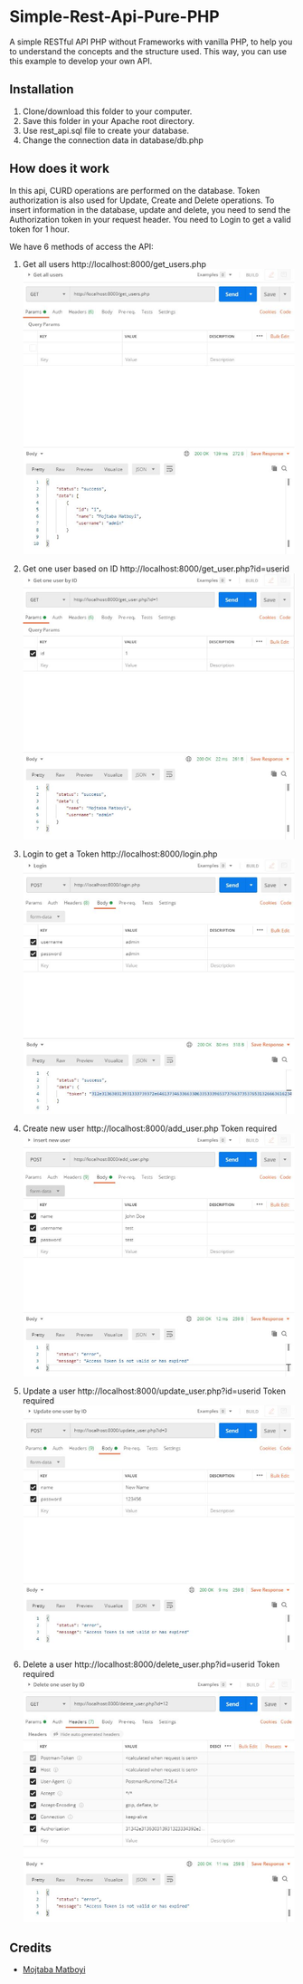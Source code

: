 # Simple-Rest-Api-Pure-PHP

A simple RESTful API PHP without Frameworks with vanilla PHP, to help you to understand  the concepts and the structure used. This way, you can use this example to develop your own API. 

## Installation

1. Clone/download this folder to your computer.
2. Save this folder in your Apache root directory.
3. Use rest_api.sql file to create your database.
4. Change the connection data in database/db.php

## How does it work

In this api, CURD operations are performed on the database. Token authorization is also used for Update, Create and Delete operations. To insert information in the database, update and delete, you need to send the Authorization token in your request header. You need to Login to get a valid token for 1 hour.

We have 6 methods of access the API:

1. Get all users http://localhost:8000/get_users.php
![Get all users](https://github.com/mojipo/simple-rest-api-pure-php/blob/master/screenshot/1.JPG?raw=true)

2. Get one user based on ID http://localhost:8000/get_user.php?id=userid
![Get one user](https://github.com/mojipo/simple-rest-api-pure-php/blob/master/screenshot/2.JPG?raw=true)

3. Login to get a Token http://localhost:8000/login.php
![Login](https://github.com/mojipo/simple-rest-api-pure-php/blob/master/screenshot/3.JPG?raw=true)

4. Create new user http://localhost:8000/add_user.php Token required
![Create new user](https://github.com/mojipo/simple-rest-api-pure-php/blob/master/screenshot/4.JPG?raw=true)

5. Update a user http://localhost:8000/update_user.php?id=userid Token required
![Update a user](https://github.com/mojipo/simple-rest-api-pure-php/blob/master/screenshot/5.JPG?raw=true)

6. Delete a user http://localhost:8000/delete_user.php?id=userid Token required
![Delete a user](https://github.com/mojipo/simple-rest-api-pure-php/blob/master/screenshot/6.JPG?raw=true)



## Credits

- [Mojtaba Matboyi](https://github.com/mojipo)
